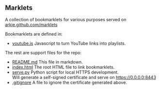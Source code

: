 Marklets
--------

A collection of bookmarklets for various purposes served on [arkie.github.com/marklets](https://arkie.github.com/marklets)

Bookmarklets are defined in:

- [youtube.js](/youtube.js) Javascript to turn YouTube links into playlists.

The rest are support files for the repo:

- [README.md](/README.md) This file in markdown.
- [index.html](/index.html) The root HTML file to link bookmarklets.
- [serve.py](/serve.py) Python script for local HTTPS development.<br>
  Will generate a self-signed certificate and serve on https://0.0.0.0:8443
- [.gitignore](/.gitignore) A file to ignore the certificate generated above.

